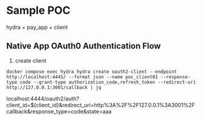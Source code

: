 # Sample POC

hydra + pay_app + client

## Native App OAuth0 Authentication Flow

1. create client

```
docker compose exec hydra hydra create oauth2-client --endpoint http://localhost:4445/ --format json --name poc_client01 --response-type code --grant-type authorization_code,refresh_token --redirect-uri http://127.0.0.1:3001/callback | jq

```

localhost:4444/oauth2/auth?client_id=${client_id}&redirect_uri=http%3A%2F%2F127.0.0.1%3A3001%2Fcallback&response_type=code&state=aaa
